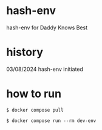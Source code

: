 # hash-env
hash-env for Daddy Knows Best

# history
03/08/2024 hash-env initiated

# how to run

```
$ docker compose pull

$ docker compose run --rm dev-env